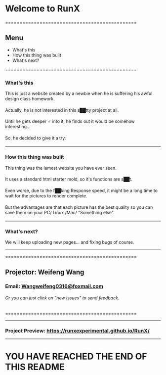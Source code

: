 # Welcome to RunX

==============================================

## Menu
* What's this
* How this thing was bulit
* What's next?

==============================================

### What's this

This is just a website created by a newbie when he is suffering his awful design class homework.
####
Actually, he is not interested in this s██tty project at all.
####
Until he gets deeper ♂ into it, he finds out it would be somehow interesting...
####
So, he decided to give it a try.
####

**********************************************

### How this thing was bulit

This thing was the lamest website you have ever seen.
####
It uses a standard html starter mold, so it's functions are s██t.
####
Even worse, due to the f██king Response speed, it might be a long time to wait for the pictures to render complete.
####
But the advantages are that each picture has the best quality so you can save them on your PC/ Linux /Mac/ "Something else".
####

**********************************************
### What's next?

We will keep uploading new pages... and fixing bugs of course.
**********************************************

==============================================
## Projector: Weifeng Wang
### Email: Wangweifeng0316@foxmail.com
###### Or you can just click on "new issues" to send feedback.
==============================================

**********************************************
### Project Preview: https://runxexperimental.github.io/RunX/
**********************************************

# YOU HAVE REACHED THE END OF THIS README
